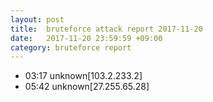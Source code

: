 ```yaml
---
layout: post
title:  bruteforce attack report 2017-11-20
date:   2017-11-20 23:59:59 +09:00
category: bruteforce report
---
```


* 03:17 unknown[103.2.233.2]
* 05:42 unknown[27.255.65.28]
